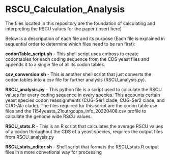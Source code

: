 # RSCU_Calculation_Analysis

The files located in this repository are the foundation of calculating and interpreting the RSCU values for the paper (insert here)

Below is a descripution of each file and its purpose (Each file is explained in sequential order to determine which files need to be ran first):

**codonTable_script.sh** - This shell script uses emboss to create codontables for each coding sequence from the CDS yeast files and appends it to a single file of all its codon tables.

**csv_conversion.sh** - This is another shell script that just converts the codon tables into a csv file for further analysis (RSCU_analysis.py).

**RSCU_analysis.py** - This python file is a script used to calculate the RSCU values for every coding sequence in every species. This accounts certain yeast species codon reassignments (CUG-Ser1 clade, CUG-Ser2 clade, and CUG-Ala clade). The files required for this script are the codon table csv files and the 1154yeasts_21outrgoups_info_20220408.csv profile to calculate the genome wide RSCU values.

**RSCU_stats.R** - This is an R script that calculates the average RSCU values of a codon throughout the CDS of a yeast species, requires the output files from RSCU_analysis.py

**RSCU_stats_editor.sh** - Shell script that formats the RSCU_stats.R output files in a more convetional way for processing



